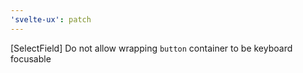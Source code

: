 ```yaml
---
'svelte-ux': patch
---
```


[SelectField] Do not allow wrapping `button` container to be keyboard focusable

